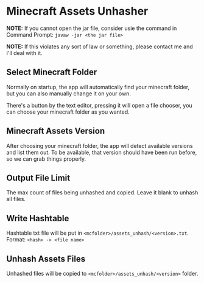 # Minecraft Assets Unhasher

**NOTE:** If you cannot open the jar file, consider usie the command in Command Prompt: `javaw -jar <the jar file>`

**NOTE:** If this violates any sort of law or something, please contact me and I'll deal with it.

## Select Minecraft Folder

Normally on startup, the app will automatically find your minecraft folder, but you can also manually change it on your own.

There's a button by the text editor, pressing it will open a file chooser, you can choose your minecraft folder as you wanted.

## Minecraft Assets Version

After choosing your minecraft folder, the app will detect available versions and list them out. To be available, that version should have been run before, so we can grab things properly.

## Output File Limit

The max count of files being unhashed and copied. Leave it blank to unhash all files.

## Write Hashtable

Hashtable txt file will be put in `<mcfolder>/assets_unhash/<version>.txt`. Format: `<hash> -> <file name>`

## Unhash Assets Files

Unhashed files will be copied to `<mcfolder>/assets_unhash/<version>` folder.